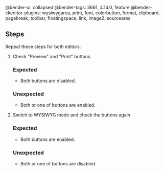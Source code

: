 @bender-ui: collapsed
@bender-tags: 3661, 4.14.0, feature
@bender-ckeditor-plugins: wysiwygarea, print, font, colorbutton, format, clipboard, pagebreak, toolbar, floatingspace, link, image2, sourcearea

## Steps
Repeat these steps for both editors.

1. Check "Preview" and "Print" buttons.

	### Expected

	* Both buttons are disabled.

	### Unexpected

	* Both or one of buttons are enabled.
2. Switch to WYSIWYG mode and check the buttons again.

	### Expected

	* Both buttons are enabled.

	### Unexpected

	* Both or one of buttons are disabled.

